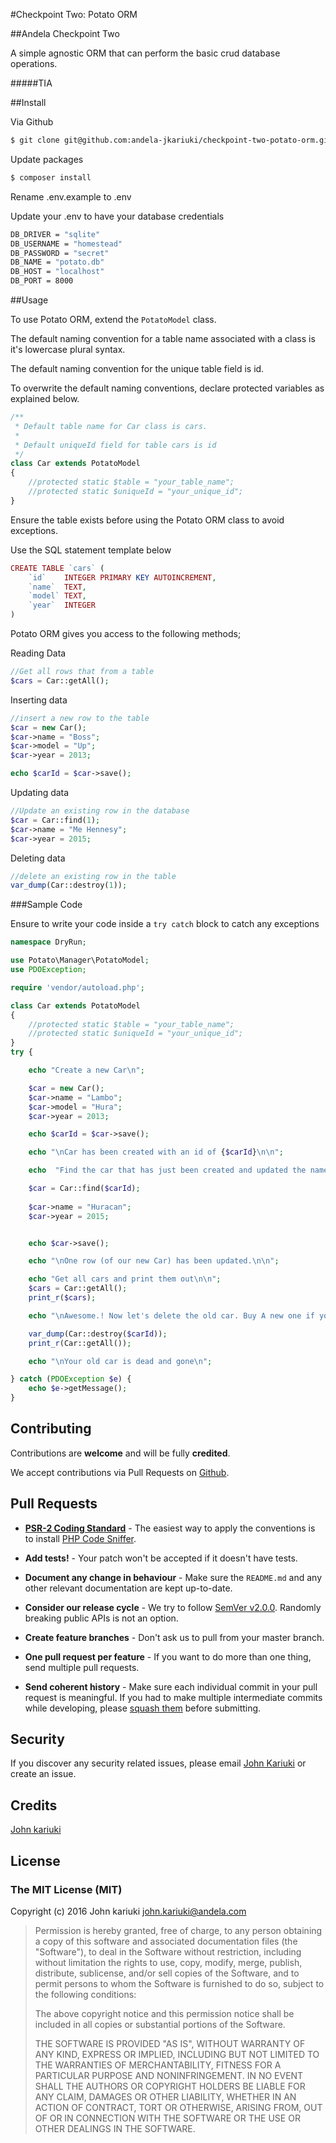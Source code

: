 #Checkpoint Two: Potato ORM

##Andela Checkpoint Two

A simple agnostic ORM that can perform the basic crud database operations.

#####TIA

##Install

Via Github

``` bash
$ git clone git@github.com:andela-jkariuki/checkpoint-two-potato-orm.git
```

Update packages

``` bash
$ composer install
```

Rename .env.example to .env

Update your .env to have your database credentials

```bash
DB_DRIVER = "sqlite"
DB_USERNAME = "homestead"
DB_PASSWORD = "secret"
DB_NAME = "potato.db"
DB_HOST = "localhost"
DB_PORT = 8000
```

##Usage

To use Potato ORM, extend the ```PotatoModel``` class. 

The default naming convention for a table name associated with a class is it's lowercase plural syntax.

The default naming convention for the unique table field is id.

To overwrite the default naming conventions, declare protected variables as explained below.

```php
/**
 * Default table name for Car class is cars.
 *
 * Default uniqueId field for table cars is id
 */
class Car extends PotatoModel
{
    //protected static $table = "your_table_name";
    //protected static $uniqueId = "your_unique_id";
}
```
Ensure the table exists before using the Potato ORM class to avoid exceptions.

Use the SQL statement template below

```php
CREATE TABLE `cars` (
	`id`	INTEGER PRIMARY KEY AUTOINCREMENT,
	`name`	TEXT,
	`model`	TEXT,
	`year`	INTEGER
)
```

Potato ORM gives you access to the following methods;

Reading Data
```php
//Get all rows that from a table
$cars = Car::getAll();
```

Inserting data
```php
//insert a new row to the table
$car = new Car();
$car->name = "Boss";
$car->model = "Up";
$car->year = 2013;

echo $carId = $car->save();
```

Updating data
```php
//Update an existing row in the database
$car = Car::find(1);
$car->name = "Me Hennesy";
$car->year = 2015;
```
Deleting data
```php
//delete an existing row in the table
var_dump(Car::destroy(1));
```
###Sample Code

Ensure to write your code inside a ```try catch``` block to catch any exceptions

```php
namespace DryRun;

use Potato\Manager\PotatoModel;
use PDOException;

require 'vendor/autoload.php';

class Car extends PotatoModel
{
    //protected static $table = "your_table_name";
    //protected static $uniqueId = "your_unique_id";
}
try {

    echo "Create a new Car\n";

    $car = new Car();
    $car->name = "Lambo";
    $car->model = "Hura";
    $car->year = 2013;

    echo $carId = $car->save();

    echo "\nCar has been created with an id of {$carId}\n\n";

    echo  "Find the car that has just been created and updated the name and year\n";

    $car = Car::find($carId);
   
    $car->name = "Huracan";
    $car->year = 2015;


    echo $car->save();

    echo "\nOne row (of our new Car) has been updated.\n\n";

    echo "Get all cars and print them out\n\n";
    $cars = Car::getAll();
    print_r($cars);

    echo "\nAwesome.! Now let's delete the old car. Buy A new one if you can\n\n";

    var_dump(Car::destroy($carId));
    print_r(Car::getAll());

    echo "\nYour old car is dead and gone\n";

} catch (PDOException $e) {
    echo $e->getMessage();
}
```
## Contributing

Contributions are **welcome** and will be fully **credited**.

We accept contributions via Pull Requests on [Github](https://github.com/andela-jkariuki/checkpoint-two-potato-orm).

## Pull Requests

- **[PSR-2 Coding Standard](https://github.com/php-fig/fig-standards/blob/master/accepted/PSR-2-coding-style-guide.md)** - The easiest way to apply the conventions is to install [PHP Code Sniffer](http://pear.php.net/package/PHP_CodeSniffer).

- **Add tests!** - Your patch won't be accepted if it doesn't have tests.

- **Document any change in behaviour** - Make sure the `README.md` and any other relevant documentation are kept up-to-date.

- **Consider our release cycle** - We try to follow [SemVer v2.0.0](http://semver.org/). Randomly breaking public APIs is not an option.

- **Create feature branches** - Don't ask us to pull from your master branch.

- **One pull request per feature** - If you want to do more than one thing, send multiple pull requests.

- **Send coherent history** - Make sure each individual commit in your pull request is meaningful. If you had to make multiple intermediate commits while developing, please [squash them](http://www.git-scm.com/book/en/v2/Git-Tools-Rewriting-History#Changing-Multiple-Commit-Messages) before submitting.

## Security

If you discover any security related issues, please email [John Kariuki](john.kariuki@andela.com) or create an issue.

## Credits

[John kariuki](https://github.com/andela-jkariuki)

## License

### The MIT License (MIT)

Copyright (c) 2016 John kariuki <john.kariuki@andela.com>

> Permission is hereby granted, free of charge, to any person obtaining a copy
> of this software and associated documentation files (the "Software"), to deal
> in the Software without restriction, including without limitation the rights
> to use, copy, modify, merge, publish, distribute, sublicense, and/or sell
> copies of the Software, and to permit persons to whom the Software is
> furnished to do so, subject to the following conditions:
>
> The above copyright notice and this permission notice shall be included in
> all copies or substantial portions of the Software.
>
> THE SOFTWARE IS PROVIDED "AS IS", WITHOUT WARRANTY OF ANY KIND, EXPRESS OR
> IMPLIED, INCLUDING BUT NOT LIMITED TO THE WARRANTIES OF MERCHANTABILITY,
> FITNESS FOR A PARTICULAR PURPOSE AND NONINFRINGEMENT. IN NO EVENT SHALL THE
> AUTHORS OR COPYRIGHT HOLDERS BE LIABLE FOR ANY CLAIM, DAMAGES OR OTHER
> LIABILITY, WHETHER IN AN ACTION OF CONTRACT, TORT OR OTHERWISE, ARISING FROM,
> OUT OF OR IN CONNECTION WITH THE SOFTWARE OR THE USE OR OTHER DEALINGS IN
> THE SOFTWARE.
